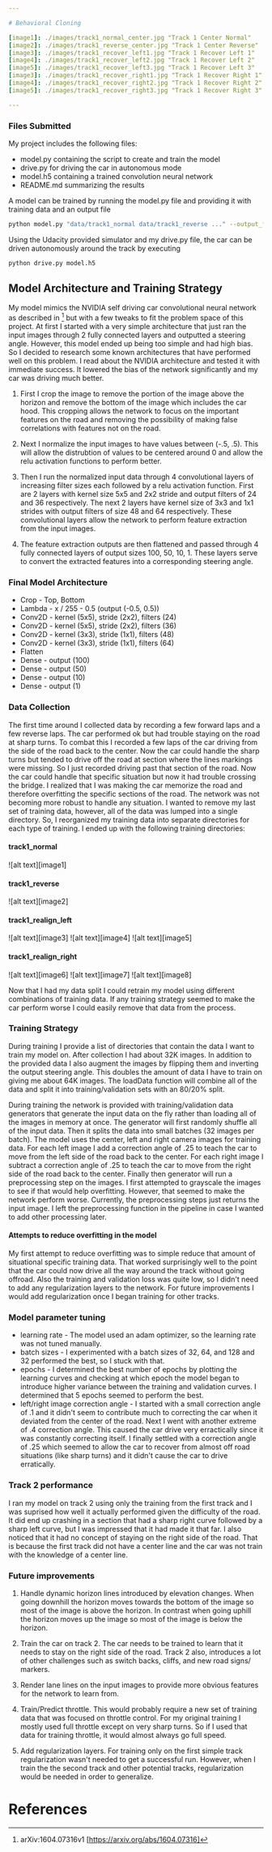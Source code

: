 ```yaml
---

# Behavioral Cloning

[image1]: ./images/track1_normal_center.jpg "Track 1 Center Normal"
[image2]: ./images/track1_reverse_center.jpg "Track 1 Center Reverse"
[image3]: ./images/track1_recover_left1.jpg "Track 1 Recover Left 1"
[image4]: ./images/track1_recover_left2.jpg "Track 1 Recover Left 2"
[image5]: ./images/track1_recover_left3.jpg "Track 1 Recover Left 3"
[image3]: ./images/track1_recover_right1.jpg "Track 1 Recover Right 1"
[image4]: ./images/track1_recover_right2.jpg "Track 1 Recover Right 2"
[image5]: ./images/track1_recover_right3.jpg "Track 1 Recover Right 3"

---
```

### Files Submitted

My project includes the following files:
* model.py containing the script to create and train the model
* drive.py for driving the car in autonomous mode
* model.h5 containing a trained convolution neural network 
* README.md summarizing the results

A model can be trained by running the model.py file and providing it with training data and an output file
```sh
python model.py "data/track1_normal data/track1_reverse ..." --output_file model.h5
```

Using the Udacity provided simulator and my drive.py file, the car can be driven autonomously around the track by executing 
```sh
python drive.py model.h5
```

## Model Architecture and Training Strategy

My model mimics the NVIDIA self driving car convolutional neural network as described in [^1] but with a few tweaks to fit the problem space of this project. At first I started with a very simple architecture that just ran the input images through 2 fully connected layers and outputted a steering angle. However, this model ended up being too simple and had high bias. So I decided to research some known architectures that have performed well on this problem. I read about the NVIDIA architecture and tested it with immediate success. It lowered the bias of the network significantly and my car was driving much better.

1. First I crop the image to remove the portion of the image above the horizon and remove the bottom of the image which includes the car hood. This cropping allows the network to focus on the important features on the road and removing the possibility of making false correlations with features not on the road.

2. Next I normalize the input images to have values between (-.5, .5). This will allow the distrubtion of values to be centered around 0 and allow the relu activation functions to perform better.

3. Then I run the normalized input data through 4 convolutional layers of increasing filter sizes each followed by a relu activation function. First are 2 layers with kernel size 5x5 and 2x2 stride and output filters of 24 and 36 respectively. The next 2 layers have kernel size of 3x3 and 1x1 strides with output filters of size 48 and 64 respectively. These convolutional layers allow the network to perform feature extraction from the input images.

4. The feature extraction outputs are then flattened and passed through 4 fully connected layers of output sizes 100, 50, 10, 1. These layers serve to convert the extracted features into a corresponding steering angle.

### Final Model Architecture
- Crop 	- Top, Bottom
- Lambda 	- x / 255 - 0.5 (output (-0.5, 0.5))
- Conv2D 	- kernel (5x5), stride (2x2), filters (24)
- Conv2D 	- kernel (5x5), stride (2x2), filters (36)
- Conv2D 	- kernel (3x3), stride (1x1), filters (48)
- Conv2D 	- kernel (3x3), stride (1x1), filters (64)
- Flatten
- Dense	- output (100)
- Dense	- output (50)
- Dense	- output (10)
- Dense	- output (1)

### Data Collection

The first time around I collected data by recording a few forward laps and a few reverse laps. The car performed ok but had trouble staying on the road at sharp turns. To combat this I recorded a few laps of the car driving from the side of the road back to the center. Now the car could handle the sharp turns but tended to drive off the road at section where the lines markings were missing. So I just recorded driving past that section of the road. Now the car could handle that specific situation but now it had trouble crossing the bridge. I realized that I was making the car memorize the road and therefore overfitting the specific sections of the road. The network was not becoming more robust to handle any situation. I wanted to remove my last set of training data, however, all of the data was lumped into a single directory. So, I reorganized my training data into separate directories for each type of training. I ended up with the following training directories:
#### track1_normal
![alt text][image1]

#### track1_reverse
![alt text][image2]

#### track1_realign_left
![alt text][image3]
![alt text][image4]
![alt text][image5]

#### track1_realign_right
![alt text][image6]
![alt text][image7]
![alt text][image8]

Now that I had my data split I could retrain my model using different combinations of training data. If any training strategy seemed to make the car perform worse I could easily remove that data from the process. 

### Training Strategy

During training I provide a list of directories that contain the data I want to train my model on. After collection I had about 32K images. In addition to the provided data I also augment the images by flipping them and inverting the output steering angle. This doubles the amount of data I have to train on giving me about 64K images. The loadData function will combine all of the data and split it into training/validation sets with an 80/20% split. 

During training the network is provided with training/validation data generators that generate the input data on the fly rather than loading all of the images in memory at once. The generator will first randomly shuffle all of the input data. Then it splits the data into small batches (32 images per batch). The model uses the center, left and right camera images for training data. For each left image I add a correction angle of .25 to teach the car to move from the left side of the road back to the center. For each right image I subtract a correction angle of .25 to teach the car to move from the right side of the road back to the center. Finally then generator will run a preprocessing step on the images. I first attempted to grayscale the images to see if that would help overfitting. However, that seemed to make the network perform worse. Currently, the preprocessing steps just returns the input image. I left the preprocessing function in the pipeline in case I wanted to add other processing later.

#### Attempts to reduce overfitting in the model 

My first attempt to reduce overfitting was to simple reduce that amount of situational specific training data. That worked surprisingly well to the point that the car could now drive all the way around the track without going offroad.
Also the training and validation loss was quite low, so I didn't need to add any regularization layers to the network. For future improvements I would add regularization once I began training for other tracks.

### Model parameter tuning

- learning rate - The model used an adam optimizer, so the learning rate was not tuned manually. 
- batch sizes   - I experimented with a batch sizes of 32, 64, and 128 and 32 performed the best, so I stuck with that.
- epochs        - I determined the best number of epochs by plotting the learning curves and checking at which epoch the model began to introduce higher variance between the training and validation curves. I determined that 5 epochs seemed to perform the best.
- left/right image correction angle - I started with a small correction angle of .1 and it didn't seem to contribute much to correcting the car when it deviated from the center of the road. Next I went with another extreme of .4 correction angle. This caused the car drive very erractically since it was constantly correcting itself. I finally settled with a correction angle of .25 which seemed to allow the car to recover from almost off road situations (like sharp turns) and it didn't cause the car to drive erratically. 

### Track 2 performance

I ran my model on track 2 using only the training from the first track and I was suprised how well it actually performed given the difficulty of the road. It did end up crashing in a section that had a sharp right curve followed by a sharp left curve, but I was impressed that it had made it that far. I also noticed that it had no concept of staying on the right side of the road. That is because the first track did not have a center line and the car was not train with the knowledge of a center line.

### Future improvements

1. Handle dynamic horizon lines introduced by elevation changes. When going downhill the horizon moves towards the bottom of the image so most of the image is above the horizon. In contrast when going uphill the horizon moves up the image so most of the image is below the horizon.

2. Train the car on track 2. The car needs to be trained to learn that it needs to stay on the right side of the road. Track 2 also, introduces a lot of other challenges such as switch backs, cliffs, and new road signs/ markers.

3. Render lane lines on the input images to provide more obvious features for the network to learn from.

4. Train/Predict throttle. This would probably require a new set of training data that was focused on throttle control. For my original training I mostly used full throttle except on very sharp turns. So if I used that data for training throttle, it would almost always go full speed.

5. Add regularization layers. For training only on the first simple track regularization wasn't needed to get a successful run. However, when I train the the second track and other potential tracks, regularization would be needed in order to generalize.
 
# References
[^1]: arXiv:1604.07316v1 [https://arxiv.org/abs/1604.07316]
